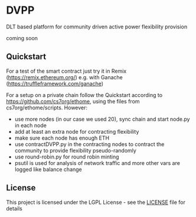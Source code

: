 # DVPP
DLT based platform for community driven active power flexibility provision

coming soon

## Quickstart
For a test of the smart contract just try it in Remix (https://remix.ethereum.org/) e.g. with Ganache (https://truffleframework.com/ganache)

For a setup on a private chain follow the Quickstart according to https://github.com/cs7org/ethome, using the files from cs7org/ethome/scripts.
However:
* use more nodes (in our case we used 20), sync chain and start node.py in each node 
* add at least an extra node for contracting flexibility
* make sure each node has enough ETH
* use contractDVPP.py in the contracting nodes to contract the community to provide flexibility pseudo-randomly
* use round-robin.py for round robin minting
* psutil is used for analysis of network traffic and more other vars are logged like balance change 

## License
This project is licensed under the LGPL License - see the [LICENSE](LICENSE) file for details
